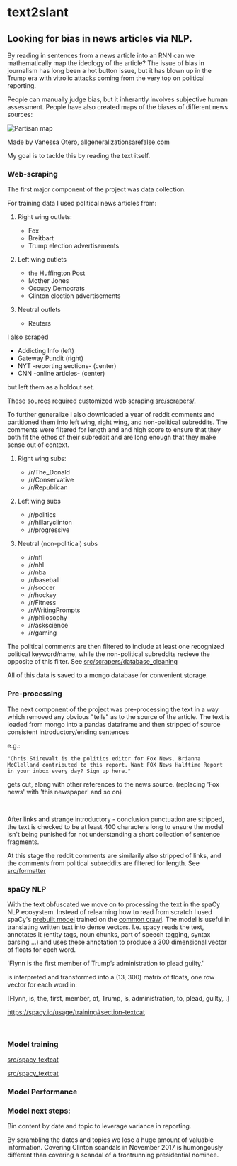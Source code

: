 # text2slant

## Looking for bias in news articles via NLP.

By reading in sentences from a news article into an RNN can we mathematically map the ideology of the article? The issue of bias in journalism has long been a hot button issue, but it has blown up in the Trump era with vitrolic attacks coming from the very top on political reporting.

People can manually judge bias, but it inherantly involves subjective human assessment. People have also created maps of the biases of different news sources:

![](https://i.imgur.com/kP4Yax1.png "Partisan map")

Made by Vanessa Otero, allgeneralizationsarefalse.com

My goal is to tackle this by reading the text itself. 



### Web-scraping

The first major component of the project was data collection.

For training data I used political news articles from:

1. Right wing outlets:
	* Fox 
	* Breitbart
	* Trump election advertisements

2. Left wing outlets
	* the Huffington Post
	* Mother Jones
	* Occupy Democrats
	* Clinton election advertisements

3. Neutral outlets
	* Reuters

I also scraped
* Addicting Info (left)
* Gateway Pundit (right)
* NYT -reporting sections- (center)
* CNN -online articles- (center)

but left them as a holdout set.


These sources required customized web scraping [src/scrapers/](https://github.com/zachary-britt/text2slant/tree/master/src/scrapers "scrapers").

To further generalize I also downloaded a year of reddit comments and partitioned them into left wing, right wing, and non-political subreddits. The comments were filtered for length and and high score to ensure that they both fit the ethos of their subreddit and are long enough that they make sense out of context.

1. Right wing subs:
	* /r/The_Donald 
	* /r/Conservative
	* /r/Republican

2. Left wing subs
	* /r/politics
	* /r/hillaryclinton
	* /r/progressive

3. Neutral (non-political) subs
	* /r/nfl
	* /r/nhl
	* /r/nba
	* /r/baseball
	* /r/soccer
	* /r/hockey
	* /r/Fitness
	* /r/WritingPrompts
	* /r/philosophy
	* /r/askscience
	* /r/gaming


The political comments are then filtered to include at least one recognized political keyword/name, while the non-political subreddits recieve the opposite of this filter. See [src/scrapers/database_cleaning](https://github.com/zachary-britt/text2slant/blob/master/src/scrapers/database_cleaning.py "cleaning")

All of this data is saved to a mongo database for convenient storage.


### Pre-processing

The next component of the project was pre-processing the text in a way which removed any obvious "tells" as to the source of the article. The text is loaded from mongo into a pandas dataframe and then stripped of source consistent introductory/ending sentences 

e.g.: 

	"Chris Stirewalt is the politics editor for Fox News. Brianna McClelland contributed to this report. Want FOX News Halftime Report in your inbox every day? Sign up here." 
	
gets cut, along with other references to the news source. (replacing 'Fox news' with 'this newspaper' and so on) 

<br>

After links and strange introductory - conclusion punctuation are stripped, the text is checked to be at least 400 characters long to ensure the model isn't being punished for not understanding a short collection of sentence fragments.

At this stage the reddit comments are similarily also stripped of links, and the comments from political subreddits are filtered for length. See [src/formatter](https://github.com/zachary-britt/text2slant/blob/master/src/formatter.py "formatting")

### spaCy NLP

With the text obfuscated we move on to processing the text in the spaCy NLP ecosystem. Instead of relearning how to read from scratch I used spaCy's [prebuilt model](https://spacy.io/models/en#en_core_web_lg) trained on the [common crawl](http://commoncrawl.org/). The model is useful in translating written text into dense vectors. I.e. spacy reads the text, annotates it (entity tags, noun chunks, part of speech tagging, syntax parsing ...) and uses these annotation to produce a 300 dimensional vector of floats for each word. 

'Flynn is the first member of Trump’s administration to plead guilty.'

is interpreted and transformed into a (13, 300) matrix of floats, one row vector for each word in:

[Flynn, is, the, first, member, of, Trump, ’s, administration, to, plead, guilty, .]



https://spacy.io/usage/training#section-textcat

<br>

### Model training

[src/spacy_textcat](https://github.com/zachary-britt/text2slant/blob/master/src/spacy_textcat.py "textcat")

[src/spacy_textcat](https://github.com/zachary-britt/text2slant/blob/master/src/runner_script
 "textcat")



### Model Performance 



### Model next steps:

Bin content by date and topic to leverage variance in reporting.  

By scrambling the dates and topics we lose a huge amount of valuable information. Covering Clinton scandals in November 2017 is humongously different than covering a scandal of a frontrunning presidential nominee.

